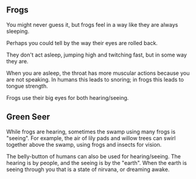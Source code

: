 ## Frogs

You might never guess it, but frogs feel in a way like they are always sleeping.

Perhaps you could tell by the way their eyes are rolled back.

They don't act asleep, jumping high and twitching fast, but in some way they are.

When you are asleep, the throat has more muscular actions because you are not speaking. In humans this leads to snoring; in frogs this leads to tongue strength.

Frogs use their big eyes for both hearing/seeing.

## Green Seer

While frogs are hearing, sometimes the swamp using many frogs is "seeing". For example, the air of lily pads and willow trees can swirl together above the swamp, using frogs and insects for vision.

The belly-button of humans can also be used for hearing/seeing. The hearing is by people, and the seeing is by the "earth". When the earth is seeing through you that is a state of nirvana, or dreaming awake.